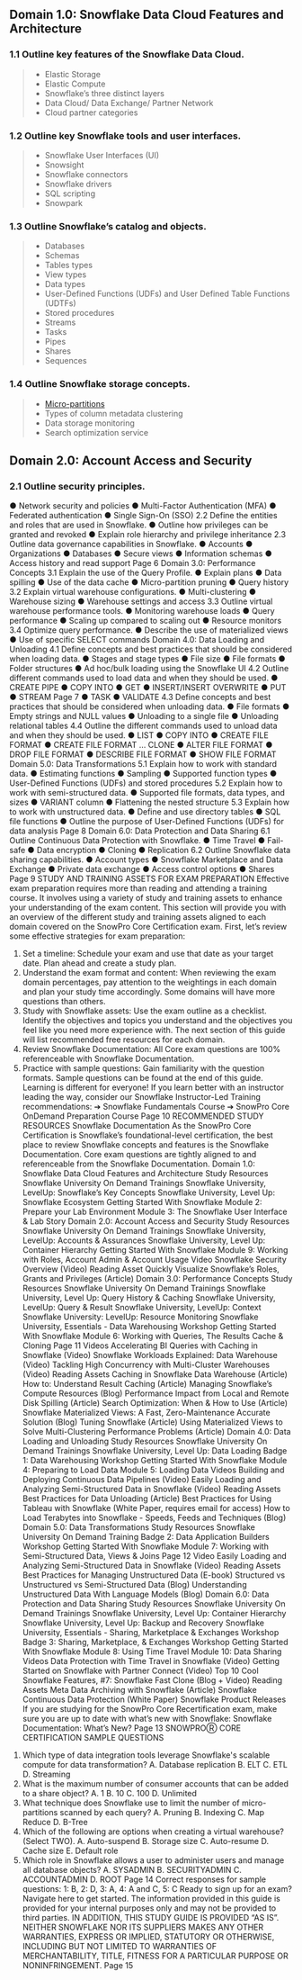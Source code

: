 
## Domain 1.0: Snowflake Data Cloud Features and Architecture

### 1.1 Outline key features of the Snowflake Data Cloud.
>* Elastic Storage
>* Elastic Compute
>* Snowflake’s three distinct layers
>* Data Cloud/ Data Exchange/ Partner Network
>* Cloud partner categories

### 1.2 Outline key Snowflake tools and user interfaces.
>* Snowflake User Interfaces (UI)
>* Snowsight
>* Snowflake connectors
>* Snowflake drivers
>* SQL scripting
>* Snowpark
### 1.3 Outline Snowflake’s catalog and objects.
>* Databases
>* Schemas
>* Tables types
>* View types
>* Data types
>* User-Defined Functions (UDFs) and User Defined Table Functions (UDTFs)
>* Stored procedures
>* Streams
>* Tasks
>* Pipes
>* Shares
>* Sequences
### 1.4 Outline Snowflake storage concepts.
>* [Micro-partitions](https://docs.snowflake.com/en/user-guide/tables-clustering-micropartitions)
>* Types of column metadata clustering
>* Data storage monitoring
>* Search optimization service


## Domain 2.0: Account Access and Security
### 2.1 Outline security principles.
● Network security and policies
● Multi-Factor Authentication (MFA)
● Federated authentication
● Single Sign-On (SSO)
2.2 Define the entities and roles that are used in Snowflake.
● Outline how privileges can be granted and revoked
● Explain role hierarchy and privilege inheritance
2.3 Outline data governance capabilities in Snowflake.
● Accounts
● Organizations
● Databases
● Secure views
● Information schemas
● Access history and read support
Page 6
Domain 3.0: Performance Concepts
3.1 Explain the use of the Query Profile.
● Explain plans
● Data spilling
● Use of the data cache
● Micro-partition pruning
● Query history
3.2 Explain virtual warehouse configurations.
● Multi-clustering
● Warehouse sizing
● Warehouse settings and access
3.3 Outline virtual warehouse performance tools.
● Monitoring warehouse loads
● Query performance
● Scaling up compared to scaling out
● Resource monitors
3.4 Optimize query performance.
● Describe the use of materialized views
● Use of specific SELECT commands
Domain 4.0: Data Loading and Unloading
4.1 Define concepts and best practices that should be considered when loading data.
● Stages and stage types
● File size
● File formats
● Folder structures
● Ad hoc/bulk loading using the Snowflake UI
4.2 Outline different commands used to load data and when they should be used.
● CREATE PIPE
● COPY INTO
● GET
● INSERT/INSERT OVERWRITE
● PUT
● STREAM
Page 7
● TASK
● VALIDATE
4.3 Define concepts and best practices that should be considered when unloading data.
● File formats
● Empty strings and NULL values
● Unloading to a single file
● Unloading relational tables
4.4 Outline the different commands used to unload data and when they should be used.
● LIST
● COPY INTO
● CREATE FILE FORMAT
● CREATE FILE FORMAT … CLONE
● ALTER FILE FORMAT
● DROP FILE FORMAT
● DESCRIBE FILE FORMAT
● SHOW FILE FORMAT
Domain 5.0: Data Transformations
5.1 Explain how to work with standard data.
● Estimating functions
● Sampling
● Supported function types
● User-Defined Functions (UDFs) and stored procedures
5.2 Explain how to work with semi-structured data.
● Supported file formats, data types, and sizes
● VARIANT column
● Flattening the nested structure
5.3 Explain how to work with unstructured data.
● Define and use directory tables
● SQL file functions
● Outline the purpose of User-Defined Functions (UDFs) for data analysis
Page 8
Domain 6.0: Data Protection and Data Sharing
6.1 Outline Continuous Data Protection with Snowflake.
● Time Travel
● Fail-safe
● Data encryption
● Cloning
● Replication
6.2 Outline Snowflake data sharing capabilities.
● Account types
● Snowflake Marketplace and Data Exchange
● Private data exchange
● Access control options
● Shares
Page 9
STUDY AND TRAINING ASSETS FOR EXAM PREPARATION
Effective exam preparation requires more than reading and attending a training course. It
involves using a variety of study and training assets to enhance your understanding of the exam
content. This section will provide you with an overview of the different study and training assets
aligned to each domain covered on the SnowPro Core Certification exam.
First, let’s review some effective strategies for exam preparation:
1) Set a timeline: Schedule your exam and use that date as your target date. Plan
ahead and create a study plan.
2) Understand the exam format and content: When reviewing the exam domain
percentages, pay attention to the weightings in each domain and plan your study
time accordingly. Some domains will have more questions than others.
3) Study with Snowflake assets: Use the exam outline as a checklist. Identify the
objectives and topics you understand and the objectives you feel like you need
more experience with. The next section of this guide will list recommended free
resources for each domain.
4) Review Snowflake Documentation: All Core exam questions are 100%
referenceable with Snowflake Documentation.
5) Practice with sample questions: Gain familiarity with the question formats.
Sample questions can be found at the end of this guide.
Learning is different for everyone! If you learn better with an instructor leading the way,
consider our Snowflake Instructor-Led Training recommendations:
➔ Snowflake Fundamentals Course
➔ SnowPro Core OnDemand Preparation Course
Page 10
RECOMMENDED STUDY RESOURCES
Snowflake Documentation
As the SnowPro Core Certification is Snowflake’s foundational-level certification, the best place
to review Snowflake concepts and features is the Snowflake Documentation. Core exam
questions are tightly aligned to and referenceable from the Snowflake Documentation.
Domain 1.0: Snowflake Data Cloud Features and Architecture Study Resources
Snowflake University On Demand Trainings
Snowflake University, LevelUp: Snowflake’s Key Concepts
Snowflake University, Level Up: Snowflake Ecosystem
Getting Started With Snowflake
Module 2: Prepare your Lab Environment
Module 3: The Snowflake User Interface & Lab Story
Domain 2.0: Account Access and Security Study Resources
Snowflake University On Demand Trainings
Snowflake University, LevelUp: Accounts & Assurances
Snowflake University, Level Up: Container Hierarchy
Getting Started With Snowflake
Module 9: Working with Roles, Account Admin & Account Usage
Video
Snowflake Security Overview (Video)
Reading Asset
Quickly Visualize Snowflake’s Roles, Grants and Privileges (Article)
Domain 3.0: Performance Concepts Study Resources
Snowflake University On Demand Trainings
Snowflake University, Level Up: Query History & Caching
Snowflake University, LevelUp: Query & Result
Snowflake University, LevelUp: Context
Snowflake University: LevelUp: Resource Monitoring
Snowflake University, Essentials - Data Warehousing Workshop
Getting Started With Snowflake
Module 6: Working with Queries, The Results Cache & Cloning
Page 11
Videos
Accelerating BI Queries with Caching in Snowflake (Video)
Snowflake Workloads Explained: Data Warehouse (Video)
Tackling High Concurrency with Multi-Cluster Warehouses (Video)
Reading Assets
Caching in Snowflake Data Warehouse (Article)
How to: Understand Result Caching (Article)
Managing Snowflake’s Compute Resources (Blog)
Performance Impact from Local and Remote Disk Spilling (Article)
Search Optimization: When & How to Use (Article)
Snowflake Materialized Views: A Fast, Zero-Maintenance Accurate Solution (Blog)
Tuning Snowflake (Article)
Using Materialized Views to Solve Multi-Clustering Performance Problems (Article)
Domain 4.0: Data Loading and Unloading Study Resources
Snowflake University On Demand Trainings
Snowflake University, Level Up: Data Loading
Badge 1: Data Warehousing Workshop
Getting Started With Snowflake
Module 4: Preparing to Load Data
Module 5: Loading Data
Videos
Building and Deploying Continuous Data Pipelines (Video)
Easily Loading and Analyzing Semi-Structured Data in Snowflake (Video)
Reading Assets
Best Practices for Data Unloading (Article)
Best Practices for Using Tableau with Snowflake (White Paper, requires email for access)
How to Load Terabytes into Snowflake - Speeds, Feeds and Techniques (Blog)
Domain 5.0: Data Transformations Study Resources
Snowflake University On Demand Training
Badge 2: Data Application Builders Workshop
Getting Started With Snowflake
Module 7: Working with Semi-Structured Data, Views & Joins
Page 12
Video
Easily Loading and Analyzing Semi-Structured Data in Snowflake (Video)
Reading Assets
Best Practices for Managing Unstructured Data (E-book)
Structured vs Unstructured vs Semi-Structured Data (Blog)
Understanding Unstructured Data With Language Models (Blog)
Domain 6.0: Data Protection and Data Sharing Study Resources
Snowflake University On Demand Trainings
Snowflake University, Level Up: Container Hierarchy
Snowflake University, Level Up: Backup and Recovery
Snowflake University, Essentials - Sharing, Marketplace & Exchanges Workshop
Badge 3: Sharing, Marketplace, & Exchanges Workshop
Getting Started With Snowflake
Module 8: Using Time Travel
Module 10: Data Sharing
Videos
Data Protection with Time Travel in Snowflake (Video)
Getting Started on Snowflake with Partner Connect (Video)
Top 10 Cool Snowflake Features, #7: Snowflake Fast Clone (Blog + Video)
Reading Assets
Meta Data Archiving with Snowflake (Article)
Snowflake Continuous Data Protection (White Paper)
Snowflake Product Releases
If you are studying for the SnowPro Core Recertification exam, make sure you are up to date
with what’s new with Snowflake:
Snowflake Documentation: What’s New?
Page 13
SNOWPROⓇ CORE CERTIFICATION SAMPLE QUESTIONS
1. Which type of data integration tools leverage Snowflake's scalable compute for data transformation?
A. Database replication
B. ELT
C. ETL
D. Streaming
2. What is the maximum number of consumer accounts that can be added to a share object?
A. 1
B. 10
C. 100
D. Unlimited
3. What technique does Snowflake use to limit the number of micro-partitions scanned by each query?
A. Pruning
B. Indexing
C. Map Reduce
D. B-Tree
4. Which of the following are options when creating a virtual warehouse? (Select TWO).
A. Auto-suspend
B. Storage size
C. Auto-resume
D. Cache size
E. Default role
5. Which role in Snowflake allows a user to administer users and manage all database objects?
A. SYSADMIN
B. SECURITYADMIN
C. ACCOUNTADMIN
D. ROOT
Page 14
Correct responses for sample questions:
1: B, 2: D, 3: A, 4: A and C, 5: C
Ready to sign up for an exam? Navigate here to get started.
The information provided in this guide is provided for your internal purposes only and may not
be provided to third parties.
IN ADDITION, THIS STUDY GUIDE IS PROVIDED “AS IS”. NEITHER SNOWFLAKE
NOR ITS SUPPLIERS MAKES ANY OTHER WARRANTIES, EXPRESS OR IMPLIED,
STATUTORY OR OTHERWISE, INCLUDING BUT NOT LIMITED TO WARRANTIES OF
MERCHANTABILITY, TITLE, FITNESS FOR A PARTICULAR PURPOSE OR
NONINFRINGEMENT.
Page 15